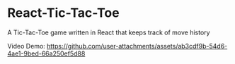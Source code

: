 # React-Tic-Tac-Toe
A Tic-Tac-Toe game written in React that keeps track of move history

Video Demo:
https://github.com/user-attachments/assets/ab3cdf9b-54d6-4ae1-9bed-66a250ef5d88

